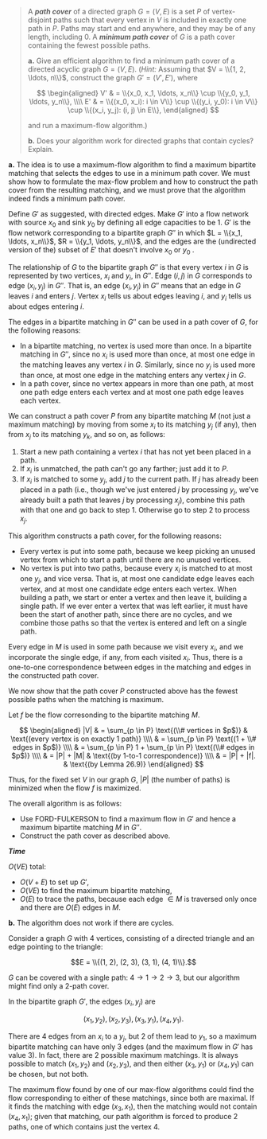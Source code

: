 > A ***path cover*** of a directed graph $G = (V, E)$ is a set $P$ of vertex-disjoint paths such that every vertex in $V$ is included in exactly one path in $P$. Paths may start and end anywhere, and they may be of any length, including $0$. A ***minimum path cover*** of $G$ is a path cover containing the fewest possible paths.
>
> **a.** Give an efficient algorithm to find a minimum path cover of a directed acyclic graph $G = (V, E)$. ($\textit{Hint:}$ Assuming that $V = \\{1, 2, \ldots, n\\}$, construct the graph $G' = (V', E')$, where
>
> $$
> \begin{aligned}
> V' & = \\{x_0, x_1, \ldots, x_n\\} \cup \\{y_0, y_1, \ldots, y_n\\}, \\\\
> E' & = \\{(x_0, x_i): i \in V\\} \cup \\{(y_i, y_0): i \in V\\} \cup \\{(x_i, y_j): (i, j) \in E\\},
> \end{aligned}
> $$
>
> and run a maximum-flow algorithm.)
>
> **b.** Does your algorithm work for directed graphs that contain cycles? Explain.

**a.** The idea is to use a maximum-flow algorithm to find a maximum bipartite matching that selects the edges to use in a minimum path cover. We must show how to formulate the max-flow problem and how to construct the path cover from the resulting matching, and we must prove that the algorithm indeed finds a minimum path cover.

Define $G'$ as suggested, with directed edges. Make $G'$ into a flow network with source $x_0$ and sink $y_0$ by defining all edge capacities to be $1$. $G'$ is the flow network corresponding to a bipartite graph $G''$ in which $L = \\{x_1, \ldots, x_n\\}$, $R = \\{y_1, \ldots, y_n\\}$, and the edges are the (undirected version of the) subset of $E'$ that doesn't involve $x_0$ or $y_0$ .

The relationship of $G$ to the bipartite graph $G''$ is that every vertex $i$ in $G$ is represented by two vertices, $x_i$ and $y_i$, in $G''$. Edge $(i, j)$ in $G$ corresponds to edge $(x_i, y_j)$ in $G''$. That is, an edge $(x_i, y_j)$ in $G''$ means that an edge in $G$ leaves $i$ and enters $j$. Vertex $x_i$ tells us about edges leaving $i$, and $y_i$ tells us about edges entering $i$.

The edges in a bipartite matching in $G''$ can be used in a path cover of $G$, for the following reasons:

- In a bipartite matching, no vertex is used more than once. In a bipartite matching in $G''$, since no $x_i$ is used more than once, at most one edge in the matching leaves any vertex $i$ in $G$. Similarly, since no $y_j$ is used more than once, at most one edge in the matching enters any vertex $j$ in $G$.
- In a path cover, since no vertex appears in more than one path, at most one path edge enters each vertex and at most one path edge leaves each vertex.

We can construct a path cover $P$ from any bipartite matching $M$ (not just a maximum matching) by moving from some $x_i$ to its matching $y_j$ (if any), then from $x_j$ to its matching $y_k$, and so on, as follows:

1. Start a new path containing a vertex $i$ that has not yet been placed in a path.
2. If $x_i$ is unmatched, the path can't go any farther; just add it to $P$.
3. If $x_i$ is matched to some $y_j$, add $j$ to the current path. If $j$ has already been placed in a path (i.e., though we've just entered $j$ by processing $y_j$, we've already built a path that leaves $j$ by processing $x_j$), combine this path with that one and go back to step 1. Otherwise go to step 2 to process $x_j$.

This algorithm constructs a path cover, for the following reasons:

- Every vertex is put into some path, because we keep picking an unused vertex from which to start a path until there are no unused vertices.
- No vertex is put into two paths, because every $x_i$ is matched to at most one $y_j$, and vice versa. That is, at most one candidate edge leaves each vertex, and at most one candidate edge enters each vertex. When building a path, we start or enter a vertex and then leave it, building a single path. If we ever enter a vertex that was left earlier, it must have been the start of another path, since there are no cycles, and we combine those paths so that the vertex is entered and left on a single path.

Every edge in $M$ is used in some path because we visit every $x_i$, and we incorporate the single edge, if any, from each visited $x_i$. Thus, there is a one-to-one correspondence between edges in the matching and edges in the constructed path cover.

We now show that the path cover $P$ constructed above has the fewest possible paths when the matching is maximum.

Let $f$ be the flow corresonding to the bipartite matching $M$.

$$
\begin{aligned}
|V| & = \sum_{p \in P} \text{(\\# vertices in $p$)} & \text{(every vertex is on exactly 1 path)} \\\\
    & = \sum_{p \in P} \text{(1 + \\# edges in $p$)} \\\\
    & = \sum_{p \in P} 1 + \sum_{p \in P} \text{(\\# edges in $p$)} \\\\
    & = |P| + |M|                                 & \text{(by 1-to-1 correspondence)} \\\\
    & = |P| + |f|.                                & \text{(by Lemma 26.9)}
\end{aligned}
$$

Thus, for the fixed set $V$ in our graph $G$, $|P|$ (the number of paths) is minimized when the flow $f$ is maximized.

The overall algorithm is as follows:

- Use $\text{FORD-FULKERSON}$ to find a maximum flow in $G'$ and hence a maximum bipartite matching $M$ in $G''$.
- Construct the path cover as described above.

***Time***

$O(VE)$ total:

- $O(V + E)$ to set up $G'$, 
- $O(VE)$ to find the maximum bipartite matching,
- $O(E)$ to trace the paths, because each edge $\in M$ is traversed only once and there are $O(E)$ edges in $M$.

**b.** The algorithm does not work if there are cycles.

Consider a graph $G$ with $4$ vertices, consisting of a directed triangle and an edge pointing to the triangle:

$$E = \\{(1, 2), (2, 3), (3, 1), (4, 1)\\}.$$

$G$ can be covered with a single path: $4 \to 1 \to 2 \to 3$, but our algorithm might find only a $2$-path cover.

In the bipartite graph $G'$, the edges $(x_i, y_j)$ are

$$(x_1, y_2), (x_2, y_3), (x_3, y_1), (x_4, y_1).$$

There are $4$ edges from an $x_i$ to a $y_j$, but $2$ of them lead to $y_1$, so a maximum bipartite matching can have only $3$ edges (and the maximum flow in $G'$ has value $3$). In fact, there are $2$ possible maximum matchings. It is always possible to match $(x_1, y_2)$ and $(x_2, y_3)$, and then either $(x_3, y_1)$ or $(x_4, y_1)$ can be chosen, but not both.

The maximum flow found by one of our max-flow algorithms could find the flow corresponding to either of these matchings, since both are maximal. If it finds the matching with edge $(x_3, x_1)$, then the matching would not contain $(x_4, x_1)$; given that matching, our path algorithm is forced to produce $2$ paths, one of which contains just the vertex $4$.
